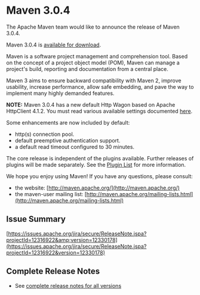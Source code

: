 <!--
Licensed to the Apache Software Foundation (ASF) under one
or more contributor license agreements.  See the NOTICE file
distributed with this work for additional information
regarding copyright ownership.  The ASF licenses this file
to you under the Apache License, Version 2.0 (the
"License"); you may not use this file except in compliance
with the License.  You may obtain a copy of the License at

http://www.apache.org/licenses/LICENSE-2.0

Unless required by applicable law or agreed to in writing,
software distributed under the License is distributed on an
"AS IS" BASIS, WITHOUT WARRANTIES OR CONDITIONS OF ANY
KIND, either express or implied.  See the License for the
specific language governing permissions and limitations
under the License.
-->

# Maven 3.0.4

The Apache Maven team would like to announce the release of Maven 3.0.4.

Maven 3.0.4 is [available for download](../../download.html).

Maven is a software project management and comprehension tool. Based on the concept of a project object model (POM), Maven can manage a project's build, reporting and documentation from a central place.

Maven 3 aims to ensure backward compatibility with Maven 2, improve usability, increase performance, allow safe embedding, and pave the way to implement many highly demanded features.

**NOTE:** Maven 3.0.4 has a new default Http Wagon based on Apache HttpClient 4.1.2. You must read various available settings documented [here](/guides/mini/guide-http-settings.html).

Some enhancements are now included by default:

- http(s) connection pool.
- default preemptive authentication support.
- a default read timeout configured to 30 minutes.

The core release is independent of the plugins available. Further releases of plugins will be made separately. See the [Plugin List](../../plugins/index.html) for more information.

We hope you enjoy using Maven! If you have any questions, please consult:

- the website: [http://maven.apache.org/](http://maven.apache.org/)
- the maven-user mailing list: [http://maven.apache.org/mailing-lists.html](http://maven.apache.org/mailing-lists.html)

## Issue Summary

[https://issues.apache.org/jira/secure/ReleaseNote.jspa?projectId=12316922&amp;version=12330178](https://issues.apache.org/jira/secure/ReleaseNote.jspa?projectId=12316922&version=12330178)

## Complete Release Notes

- See [complete release notes for all versions](../../docs/history.html)

